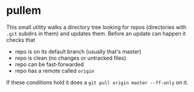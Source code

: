 # pullem

This small utility walks a directory tree looking for repos (directories with `.git` subdirs in them) and updates them.
Before an update can happen it checks that

* repo is on its default branch (usually that's master)
* repo is clean (no changes or untracked files)
* repo can be fast-forwarded
* repo has a remote called `origin`

If these conditions hold it does a `git pull origin master --ff-only` on it.
 
